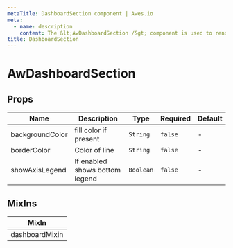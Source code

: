 ```yaml
---
metaTitle: DashboardSection сomponent | Awes.io
meta:
  - name: description
    content: The &lt;AwDashboardSection /&gt; component is used to render DashboardSection - UI Vue component for Awes.io.
title: DashboardSection
---
```


# AwDashboardSection

## Props

<!-- @vuese:AwDashboardSection:props:start -->
|Name|Description|Type|Required|Default|
|---|---|---|---|---|
|backgroundColor|fill color if present|`String`|`false`|-|
|borderColor|Color of line|`String`|`false`|-|
|showAxisLegend|If enabled shows bottom legend|`Boolean`|`false`|-|

<!-- @vuese:AwDashboardSection:props:end -->


## MixIns

<!-- @vuese:AwDashboardSection:mixIns:start -->
|MixIn|
|---|
|dashboardMixin|

<!-- @vuese:AwDashboardSection:mixIns:end -->


